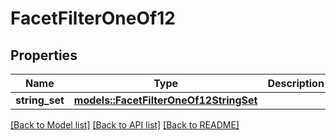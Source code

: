 # FacetFilterOneOf12

## Properties

Name | Type | Description | Notes
------------ | ------------- | ------------- | -------------
**string_set** | [**models::FacetFilterOneOf12StringSet**](FacetFilter_oneOf_12_StringSet.md) |  | 

[[Back to Model list]](../README.md#documentation-for-models) [[Back to API list]](../README.md#documentation-for-api-endpoints) [[Back to README]](../README.md)


